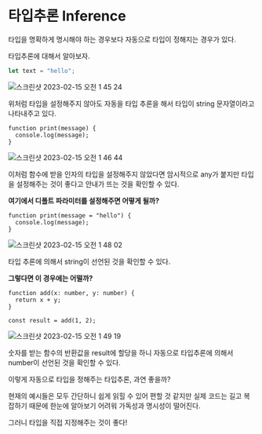 # 타입추론 Inference

타입을 명확하게 명시해야 하는 경우보다 자동으로 타입이 정해지는 경우가 있다.

타입추론에 대해서 알아보자.

```jsx
let text = "hello";
```

![스크린샷 2023-02-15 오전 1 45 24](https://user-images.githubusercontent.com/50559373/218814353-e54115d3-a1e5-401b-8c86-ef56cd02a5ec.png)


위처럼 타입을 설정해주지 않아도 자동을 타입 추론을 해서 타입이 string 문자열이라고 나타내주고 있다.

```tsx
function print(message) {
  console.log(message);
}
```

![스크린샷 2023-02-15 오전 1 46 44](https://user-images.githubusercontent.com/50559373/218814388-6ad80655-362a-4b33-881e-5418e5f88906.png)


이처럼 함수에 받을 인자의 타입을 설정해주지 않았다면 암시적으로 any가 붙지만 타입을 설정해주는 것이 좋다고 안내가 뜨는 것을 확인할 수 있다.

**여기에서 디폴트 파라미터를 설정해주면 어떻게 될까?**

```tsx
function print(message = "hello") {
  console.log(message);
}
```

![스크린샷 2023-02-15 오전 1 48 02](https://user-images.githubusercontent.com/50559373/218814478-2d97824c-e328-4276-b458-fd0f703f845b.png)


타입 추론에 의해서 string이 선언된 것을 확인할 수 있다.

**그렇다면 이 경우에는 어떨까?**

```tsx
function add(x: number, y: number) {
  return x + y;
}

const result = add(1, 2);
```

![스크린샷 2023-02-15 오전 1 49 19](https://user-images.githubusercontent.com/50559373/218814498-1b80e708-f25e-4b20-8fdd-e4b9a9549a85.png)


숫자를 받는 함수의 반환값을 result에 할당을 하니 자동으로 타입추론에 의해서 number이 선언된 것을 확인할 수 있다.

이렇게 자동으로 타입을 정해주는 타입추론, 과연 좋을까?

현재의 예시들은 모두 간단하니 쉽게 읽힐 수 있어 편할 것 같지만 실제 코드는 길고 복잡하기 때문에 한눈에 알아보기 어려워 가독성과 명시성이 떨어진다.

그러니 타입을 직접 지정해주는 것이 좋다!
